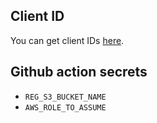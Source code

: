 ## Client ID

You can get client IDs [here](https://reg-viz.github.io/gh-app/index.html).

## Github action secrets

- `REG_S3_BUCKET_NAME`
- `AWS_ROLE_TO_ASSUME`
